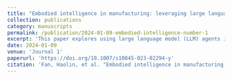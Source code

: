 ```yaml
---
title: "Embodied intelligence in manufacturing: leveraging large language models for autonomous industrial robotics"
collection: publications
category: manuscripts
permalink: /publication/2024-01-09-embodied-intelligence-number-1
excerpt: 'This paper explores using large language model (LLM) agents in industrial robotics, focusing on autonomous design, decision-making, and task execution. It introduces a framework with three key components: task-parameter matching, autonomous tool path design, and integration with robotic simulations. Results show GPT-4 excels in task planning, achieving an 81.88% success rate in simulations. The study highlights LLMs’ potential in manufacturing and suggests future improvements like visual semantic control and real-time feedback.'
date: 2024-01-09
venue: 'Journal 1'
paperurl: 'https://doi.org/10.1007/s10845-023-02294-y'
citation: 'Fan, Haolin, et al. "Embodied intelligence in manufacturing: leveraging large language models for autonomous industrial robotics." Journal of Intelligent Manufacturing 36.2 (2025): 1141-1157.'
---
```


